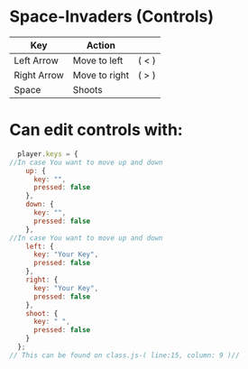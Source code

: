 # Space-Invaders (Controls)

| Key | Action |  |
| ------------- | ------------- | ------------- |
| Left Arrow | Move to left  | ( < ) |
| Right Arrow | Move to right  | ( > ) | 
| Space | Shoots |

# **Can edit controls with:**

```javascript
  player.keys = {
//In case You want to move up and down
    up: {
      key: "",
      pressed: false
    },
    down: {
      key: "",
      pressed: false
    },
//In case You want to move up and down
    left: {
      key: "Your Key",
      pressed: false
    },
    right: {
      key: "Your Key",
      pressed: false
    },
    shoot: {
      key: " ",
      pressed: false
    }
  };
// This can be found on class.js-( line:15, column: 9 )//
```


